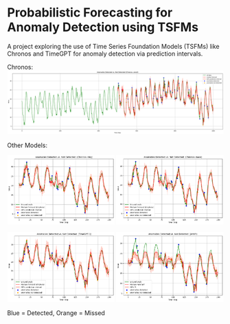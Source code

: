 # Probabilistic Forecasting for Anomaly Detection using TSFMs

A project exploring the use of Time Series Foundation Models (TSFMs) like Chronos and TimeGPT for anomaly detection via prediction intervals.

Chronos:
<img src="image/chronos.png" width="600"/>

Other Models:

<img src="image/chronos-tiny.png" width="250"/> <img src="image/chronos_base.png" width="250"/>

<img src="image/Timegpt.png" width="250"/> <img src="image/enbpi.png" width="250"/>

Blue = Detected, Orange = Missed
